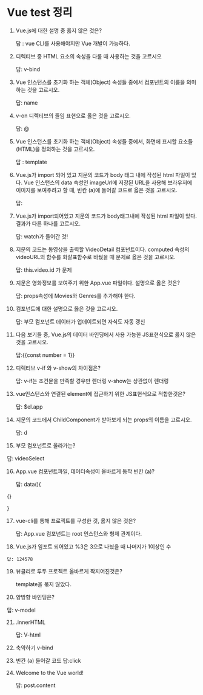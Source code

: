 # Vue test 정리

1. Vue.js에 대한 설명 중 옳지 않은 것은?

   답 : vue CLI를 사용해야지만 Vue 개발이 가능하다.

2. 디렉티브 중 HTML 요소의 속성을 다룰 때 사용하는 것을 고르시오

   답: v-bind

3. Vue 인스턴스를 초기화 하는 객체(Object) 속성들 중에서 컴포넌트의 이름을 의미하는 것을 고르시오.

   답: name

4. v-on 디렉티브의 줄임 표현으로 옳은 것을 고르시오.

   답: @

5. Vue 인스턴스를 초기화 하는 객체(Object) 속성들 중에서, 화면에 표시할 요소들(HTML)을 정의하는 것을 고르시오.

   답 : template

6. Vue.js가 import 되어 있고 지문의 코드가 body 태그 내에 작성된 html 파일이 있다.  Vue 인스턴스의 data 속성인 imageUrl에 저장된 URL을 사용해 브라우저에 이미지를 보여주려고 할 때, 빈칸 (a)에 들어갈 코드로 옳은 것을 고르시오.

   답: <img v-bind:src="imageurl">

7. Vue.js가 import되어있고 지문의 코드가 body태그내에 작성된 html 파일이 있다. 결과가 다른 하나를 고르시오.

   답: watch가 들어간 것!

8. 지문의 코드는 동영상을 출력할 VideoDetail 컴포넌트이다. computed 속성의 videoURL의 함수를 화살표함수로 바꿨을 때 문제로 옳은 것을 고르시오.

   답: this.video.id 가 문제

9. 지문은 영화정보를 보여주기 위한 App.vue 파일이다. 설명으로 옳은 것은?

   답: props속성에 Movies와 Genres를 추가해야 한다.

10. 컴포넌트에 대한 설명으로 옳은 것을 고르시오.

    답: 부모 컴포넌트 데이터가 업데이트되면 자식도 자동 갱신

11. 다음 보기들 중, Vue.js의 데이터 바인딩에서 사용 가능한 JS표현식으로 옳지 않은 것을 고르시오.

    답:{{const number = 1}}

12. 디렉티브 v-if 와 v-show의 차이점은?

    답: v-if는 조건문을 만족할 경우만 렌더링 v-show는 상관없이 렌더링

13. vue인스턴스와 연결된 element에 접근하기 위한 JS표현식으로 적합한것은?

    답: $el.app

14. 지문의 코드에서 ChildComponent가 받아보게 되는 props의 이름을 고르시오.

    답: d

15. 부모 컴포넌트로 올라가는?

답: videoSelect

16. App.vue 컴포넌트파일, 데이터속성이 올바르게 동작 빈칸 (a)?

    답: data(){

{}

}

17. vue-cli를 통해 프로젝트를 구성한 것, 옳지 않은 것은?

    답: App.vue 컴포넌트는 root 인스턴스와 형제 관계이다.

18.  Vue.js가 임포트 되어있고 %3은 3으로 나눴을 때 나머지가 1이상인 수

    답: 124578

19. 뷰클리로 투두 프로젝트 올바르게 짝지어진것은?

    template을 묶지 않았다.

20. 양방향 바인딩은?

답: v-model

21. .innerHTML

    답: V-html

22. 축약하기 v-bind

23. 빈칸 (a) 들어갈 코드 답:click

24. Welcome to the Vue world!

    답: post.content



